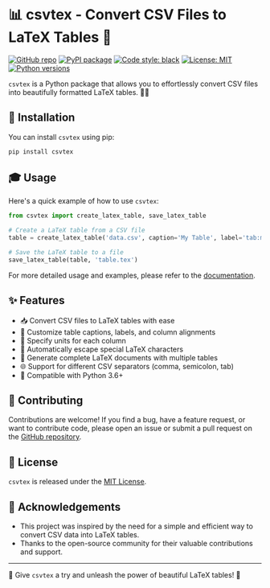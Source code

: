 # 📊 csvtex - Convert CSV Files to LaTeX Tables 📄

[![GitHub repo](https://img.shields.io/badge/GitHub-scottsuk0306/csvtex-blue?logo=github)](https://github.com/scottsuk0306/csvtex)
[![PyPI package](https://img.shields.io/pypi/v/csvtex?logo=pypi)](https://pypi.org/project/csvtex/)
[![Code style: black](https://img.shields.io/badge/code%20style-black-000000.svg)](https://github.com/psf/black)
[![License: MIT](https://img.shields.io/badge/License-MIT-green.svg)](https://opensource.org/licenses/MIT)
[![Python versions](https://img.shields.io/pypi/pyversions/csvtex)](https://pypi.org/project/csvtex/)

`csvtex` is a Python package that allows you to effortlessly convert CSV files into beautifully formatted LaTeX tables. 🎨💅

## 🚀 Installation

You can install `csvtex` using pip:

```bash
pip install csvtex
```

## 🎓 Usage

Here's a quick example of how to use `csvtex`:

```python
from csvtex import create_latex_table, save_latex_table

# Create a LaTeX table from a CSV file
table = create_latex_table('data.csv', caption='My Table', label='tab:mytable')

# Save the LaTeX table to a file
save_latex_table(table, 'table.tex')
```

For more detailed usage and examples, please refer to the [documentation](https://github.com/scottsuk0306/csvtex/wiki).

## ✨ Features

- 📥 Convert CSV files to LaTeX tables with ease
- 🎨 Customize table captions, labels, and column alignments
- 🔧 Specify units for each column
- 🚫 Automatically escape special LaTeX characters
- 📜 Generate complete LaTeX documents with multiple tables
- 🌐 Support for different CSV separators (comma, semicolon, tab)
- 🐍 Compatible with Python 3.6+

## 🤝 Contributing

Contributions are welcome! If you find a bug, have a feature request, or want to contribute code, please open an issue or submit a pull request on the [GitHub repository](https://github.com/scottsuk0306/csvtex).

## 📄 License

`csvtex` is released under the [MIT License](https://opensource.org/licenses/MIT).

## 🙏 Acknowledgements

- This project was inspired by the need for a simple and efficient way to convert CSV data into LaTeX tables.
- Thanks to the open-source community for their valuable contributions and support.

---

🌟 Give `csvtex` a try and unleash the power of beautiful LaTeX tables! 🌟